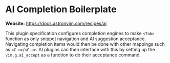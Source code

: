 # AI Completion Boilerplate

**Website:** <https://docs.astronvim.com/recipes/ai>

This plugin specification configures completion engines to make `<Tab>` function as only snippet navigation and AI suggestion acceptance. Navigating completion items would then be done with other mappings such as `<C-n>`/`<C-p>`. AI plugins can then interface with this by setting up the `vim.g.ai_accept` as a function to do their acceptance command.
